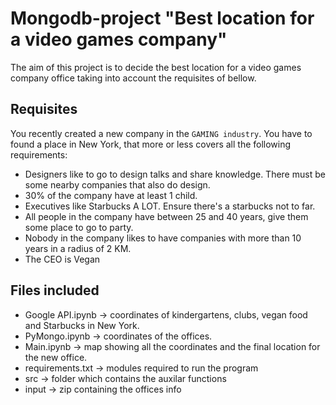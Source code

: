 # Mongodb-project "Best location for a video games company"

The aim of this project is to decide the best location for a video games company office taking into account the requisites of bellow.  

## Requisites

You recently created a new company in the `GAMING industry`. You have to found a place in New York, that more or less covers all the following requirements:  

- Designers like to go to design talks and share knowledge. There must be some nearby companies that also do design.  
- 30% of the company have at least 1 child.  
- Executives like Starbucks A LOT. Ensure there's a starbucks not to far.  
- All people in the company have between 25 and 40 years, give them some place to go to party.  
- Nobody in the company likes to have companies with more than 10 years in a radius of 2 KM.  
- The CEO is Vegan  

## Files included

- Google API.ipynb -> coordinates of kindergartens, clubs, vegan food and Starbucks in New York.  
- PyMongo.ipynb -> coordinates of the offices.  
- Main.ipynb ->  map showing all the coordinates and the final location for the new office.
- requirements.txt -> modules required to run the program
- src -> folder which contains the auxilar functions
- input -> zip containing the offices info
​
